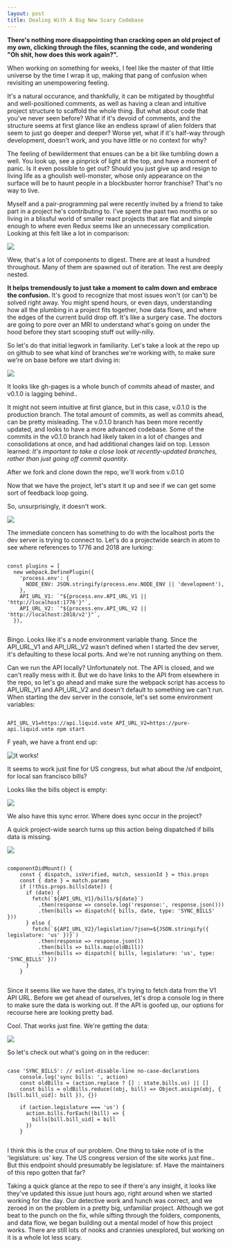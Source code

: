 ```yaml
---
layout: post
title: Dealing With A Big New Scary Codebase
---
```


**There's nothing more disappointing than cracking open an old project of my own, clicking through the files, scanning the code, and wondering "Oh shit, how does this work again?".**

When working on something for weeks, I feel like the master of that little universe by the time I wrap it up, making that pang of confusion when revisiting an unempowering feeling. 

It's a natural occurance, and thankfully, it can be mitigated by thoughtful and well-positioned comments, as well as having a clean and intuitive project structure to scaffold the whole thing. But what about code that you've never seen before? What if it's devoid of comments, and the structure seems at first glance like an endless sprawl of alien folders that seem to just go deeper and deeper? Worse yet, what if it's half-way through development, doesn't work, and you have little or no context for why?

The feeling of bewilderment that ensues can be a bit like tumbling down a well. You look up, see a pinprick of light at the top, and have a moment of panic. Is it even possible to get out? Should you just give up and resign to living life as a ghoulish well-monster, whose only appearance on the surface will be to haunt people in a blockbuster horror franchise? That's no way to live.

Myself and a pair-programming pal were recently invited by a friend to take part in a project he's contributing to. I've spent the past two months or so living in a blissful world of smaller react projects that are flat and simple enough to where even Redux seems like an unnecessary complication. Looking at this felt like a lot in comparison:

![](/images/voteprojectroot.png)

Wew, that's a lot of components to digest. There are at least a hundred throughout. Many of them are spawned out of iteration. The rest are deeply nested.

**It helps tremendously to just take a moment to calm down and embrace the confusion.** It's good to recognize that most issues won't (or can't) be solved right away. You might spend hours, or even days, understanding how all the plumbing in a project fits together, how data flows, and where the edges of the current build drop off. It's like a surgery case. The doctors are going to pore over an MRI to understand what's going on under the hood before they start scooping stuff out willy-nilly.

So let's do that initial legwork in familiarity. Let's take a look at the repo up on github to see what kind of branches we're working with, to make sure we're on base before we start diving in:

![](/images/liquidvotebranches.png)

It looks like gh-pages is a whole bunch of commits ahead of master, and v0.1.0 is lagging behind..

It might not seem intuitive at first glance, but in this case, v.0.1.0 is the production branch. The total amount of commits, as well as commits ahead, can be pretty misleading. The v.0.1.0 branch has been more recently updated, and looks to have a more advanced codebase. Some of the commits in the v0.1.0 branch had likely taken in a lot of changes and consolidations at once, and had additional changes laid on top. Lesson learned: *It's important to take a close look at recently-updated branches, rather than just going off commit quantity*.

After we fork and clone down the repo, we'll work from v.0.1.0

Now that we have the project, let's start it up and see if we can get some sort of feedback loop going.

So, unsurprisingly, it doesn't work.

![](/images/liquidvotelocalhost.png)

The immediate concern has something to do with the localhost ports the dev server is trying to connect to. Let's do a projectwide search in atom to see where references to 1776 and 2018 are lurking:

<pre><code>
const plugins = [
  new webpack.DefinePlugin({
    'process.env': {
      NODE_ENV: JSON.stringify(process.env.NODE_ENV || 'development'),
    },
    API_URL_V1: `"${process.env.API_URL_V1 || 'http://localhost:1776'}"`,
    API_URL_V2: `"${process.env.API_URL_V2 || 'http://localhost:2018/v2'}"`,
  }),
 </code></pre>

Bingo. Looks like it's a node environment variable thang. Since the API_URL_V1 and API_URL_V2 wasn't defined when I started the dev server, it's defaulting to these local ports. And we're not running anything on them.

Can we run the API locally? Unfortunately not. The API is closed, and we can't really mess with it. But we do have links to the API from elsewhere in the repo, so let's go ahead and make sure the webpack script has access to API_URL_V1 and API_URL_V2 and doesn't default to something we can't run. When starting the dev server in the console, let's set some environment variables:

<pre><code>
API_URL_V1=https://api.liquid.vote API_URL_V2=https://pure-api.liquid.vote npm start
</pre></code>

F yeah, we have a front end up:

![it works!](/images/frontendworks.jpg)

It seems to work just fine for US congress, but what about the /sf endpoint, for local san francisco bills?

Looks like the bills object is empty:

![](/images/Screen%20Shot%202017-10-03%20at%202.04.44%20PM.png)

We also have this sync error. Where does sync occur in the project?

A quick project-wide search turns up this action being dispatched if bills data is missing.

![](/images/liquidvotesyncerror.jpg)

<pre><code>
componentDidMount() {
    const { dispatch, isVerified, match, sessionId } = this.props
    const { date } = match.params
    if (!this.props.bills[date]) {
      if (date) {
        fetch(`${API_URL_V1}/bills/${date}`)
          .then(response => console.log('response:', response.json()))
          .then(bills => dispatch({ bills, date, type: 'SYNC_BILLS' }))
      } else {
        fetch(`${API_URL_V2}/legislation/?json=${JSON.stringify({ legislature: 'us' })}`)
          .then(response => response.json())
          .then(bills => bills.map(oldBill))
          .then(bills => dispatch({ bills, legislature: 'us', type: 'SYNC_BILLS' }))
      }
    }
 </code></pre>

Since it seems like we have the dates, it's trying to fetch data from the V1 API URL. Before we get ahead of ourselves, let's drop a console log in there to make sure the data is working out. If the API is goofed up, our options for recourse here are looking pretty bad.

Cool. That works just fine. We're getting the data:

![](/images/liquidvotedataworks.jpg)

So let's check out what's going on in the reducer:

<pre><code>
case 'SYNC_BILLS': // eslint-disable-line no-case-declarations
    console.log('sync bills: ', action)
    const oldBills = (action.replace ? [] : state.bills.us) || []
    const bills = oldBills.reduce((obj, bill) => Object.assign(obj, { [bill.bill_uid]: bill }), {})

    if (action.legislature === 'us') {
      action.bills.forEach((bill) => {
        bills[bill.bill_uid] = bill
      })
    }
 </code></pre>

I think this is the crux of our problem. One thing to take note of is the 'legislature: us' key. The US congress version of the site works just fine.. But this endpoint should presumably be legislature: sf. Have the maintainers of this repo gotten that far?

Taking a quick glance at the repo to see if there's any insight, it looks like they've updated this issue just hours ago, right around when we started working for the day. Our detective work and hunch was correct, and we zeroed in on the problem in a pretty big, unfamiliar project. Although we got beat to the punch on the fix, while sifting through the folders, components, and data flow, we began building out a mental model of how this project works. There are still lots of nooks and crannies unexplored, but working on it is a whole lot less scary.



